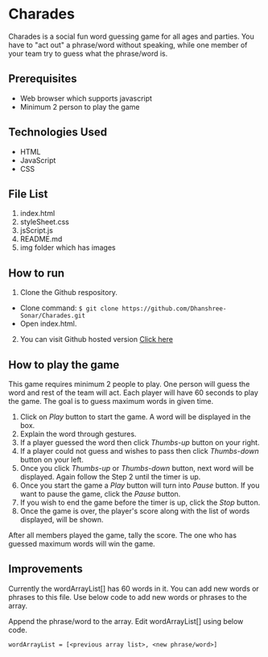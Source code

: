 # Charades
Charades is a social fun word guessing game for all ages and parties. You have to "act out" a phrase/word without speaking, while one member of your team try to guess what the phrase/word is.

## Prerequisites

- Web browser which supports javascript
- Minimum 2 person to play the game

## Technologies Used
- HTML
- JavaScript
- CSS
  
## File List
1. index.html
2. styleSheet.css
3. jsScript.js
4. README.md
5. img folder which has images
  
## How to run

1. Clone the Github respository.
  - Clone command: `$ git clone https://github.com/Dhanshree-Sonar/Charades.git`
  - Open index.html.
2. You can visit Github hosted version [Click here](https://dhanshree-sonar.github.io/Charades/)

## How to play the game

This game requires minimum 2 people to play. One person will guess the word and rest of the team will act.
Each player will have 60 seconds to play the game. The goal is to guess maximum words in given time.

1. Click on *Play* button to start the game. A word will be displayed in the box.
2. Explain the word through gestures.
3. If a player guessed the word then click *Thumbs-up* button on your right.
4. If a player could not guess and wishes to pass then click *Thumbs-down* button on your left.
5. Once you click *Thumbs-up* or *Thumbs-down* button, next word will be displayed. Again follow the Step 2 until the timer is up.
6. Once you start the game a *Play* button will turn into *Pause* button. If you want to pause the game, click the *Pause* button.
7. If you wish to end the game before the timer is up, click the *Stop* button.
8. Once the game is over, the player's score along with the list of words displayed, will be shown.

After all members played the game, tally the score. The one who has guessed maximum words will win the game.


## Improvements
 Currently the wordArrayList[] has 60 words in it. You can add new words or phrases to this file.
 Use below code to add new words or phrases to the array.
 
Append the phrase/word to the array. Edit wordArrayList[] using below code. 
  
  `wordArrayList = [<previous array list>, <new phrase/word>]`

